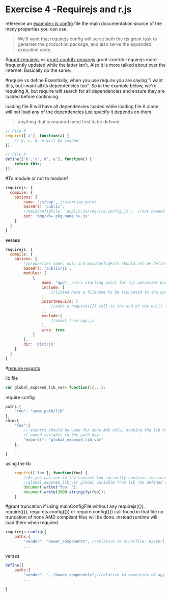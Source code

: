 # Exercise 4 -Requirejs and r.js


reference an [example r.js config] file the main documentation source of the many properties you can use.

>We'll want that requirejs config will serve both the rjs grunt task to generate the production package, and also serve the expanded execution code.

#[grunt-requirejs](https://github.com/asciidisco/grunt-requirejs) vs [grunt-contrib-requirejs](https://github.com/gruntjs/grunt-contrib-requirejs)
grunt-contrib-requirejs more frequently updated while the latter isn't. Also it is more talked about over the internet. Basically do the same.


#require vs define
Essentially, when you use require you are saying "i want this, but i want all its dependencies too". So in the example below, we're requiring A, but require will search for all dependencies and ensure they are loaded before continuing.

loading file B will have all dependencies loaded while loading file A alone will not load any of the dependencies just specify it depends on them.

>anything that is required need first to be defined

```js
// File B
require(['a'], function(a) {
    // b, c, d, e will be loaded
});

// File A
define(['b','c','d','e'], function() {
    return this;
});
```

#To module or not to module?

```js
requirejs: {
  compile: {
    options: {
        name: 'js/app', //starting point
        baseUrl: 'public',
        //mainConfigFile: 'public/js/require.config.js',  //not needed since app.js will preload it
        out: 'tmp/<%= pkg.name %>.js'
    }
  }
}
```
**verses**
```js
requirejs: {
  compile: {
    options: {
        //properties name; out; and mainConfigFile should not be defined when using modules
        baseUrl: 'public/js',
        modules: [
            {
                name: "app", //src starting point for rjs optimizer baseUrl+name+.js
                include: [
                    //listed here a filename to be truncated to the optimized file
                ],
                insertRequire: [
                    //adds a require([]) call to the end of the built file
                ],
                exclude:[
                    //ommit from app.js
                ],
                wrap: true
            }
        ],
        dir: 'dist/js'
    }
  }
}
```
#[require exports]

lib file
```js
var global_exposed_lib_var= function(){...};
```
require config
```js
paths:{
    "foo": "some_path/lib"
},
shim:{
    "foo":{
        // exports should be used for none AMD only, hooking the lib globally exposed
        // named variable to the path key.
        "exports": "global_exposed_lib_var"
    },
    ...
}
```
using the lib
```js
    require(['foo'], function(foo) {
        //As you can see in the console foo correctly contains the content of the
        //global_exposed_lib_var global variable from lib (as defined in the shim config)
        document.write("foo: ");
        document.write(JSON.stringify(foo));
    }
```

#grunt truncation
if using mainConfigFile without any requirejs({}), require({}), requirejs.config({}) or require.config({}) call found in that file no truncation of none AMD compliant files will be done. instead runtime will load them when required.
```js
requirejs.config({
    paths:{
        "vendor": "bower_components", //relative to Gruntfile: baseUrl: 'public'
        ...
```
verses
```js
define({
    paths:{
        "vendor": "../bower_components",//relative to execution of app.js
        ...
```


]






[example r.js config]:https://github.com/jrburke/r.js/blob/master/build/example.build.js
[require exports]:http://plnkr.co/edit/Rn0JvdNloKaFyOwAWgQ1?p=preview
